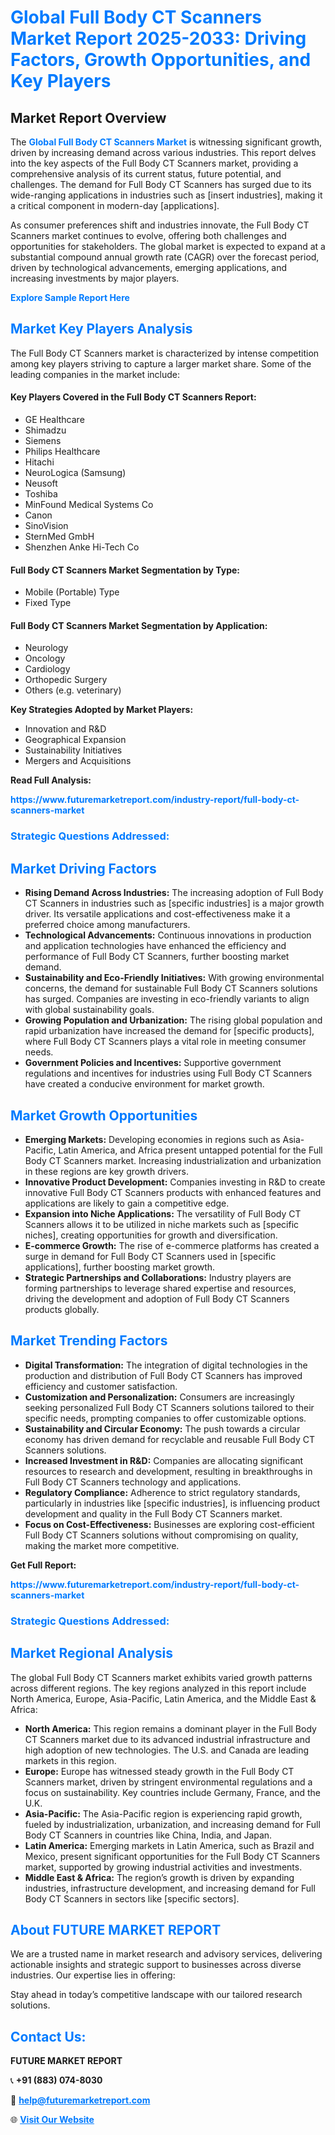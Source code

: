 <h1 style="color: #007BFF;">Global Full Body CT Scanners Market Report 2025-2033: Driving Factors, Growth Opportunities, and Key Players</h1>

<section id="overview">
<h2>Market Report Overview</h2>
<p>The <a href="https://www.futuremarketreport.com/industry-report/full-body-ct-scanners-market" style="color: #007BFF; text-decoration: none;"><strong>Global Full Body CT Scanners Market</strong></a> is witnessing significant growth, driven by increasing demand across various industries. This report delves into the key aspects of the Full Body CT Scanners market, providing a comprehensive analysis of its current status, future potential, and challenges. The demand for Full Body CT Scanners has surged due to its wide-ranging applications in industries such as [insert industries], making it a critical component in modern-day [applications].</p>
<p>As consumer preferences shift and industries innovate, the Full Body CT Scanners market continues to evolve, offering both challenges and opportunities for stakeholders. The global market is expected to expand at a substantial compound annual growth rate (CAGR) over the forecast period, driven by technological advancements, emerging applications, and increasing investments by major players.</p>
</section>

<section id="overview">
<p><a href="https://www.futuremarketreport.com/request-sample/reportId=64438" style="color: #007BFF; text-decoration: none;"><strong>Explore Sample Report Here</strong></a></p>
</section>

<section id="key-players">
<h2 style="color: #007BFF;">Market Key Players Analysis</h2>
<p>The Full Body CT Scanners market is characterized by intense competition among key players striving to capture a larger market share. Some of the leading companies in the market include:</p>
<h4>Key Players Covered in the Full Body CT Scanners Report:</h4>
<ul><li>GE Healthcare</li><li>Shimadzu</li><li>Siemens</li><li>Philips Healthcare</li><li>Hitachi</li><li>NeuroLogica (Samsung)</li><li>Neusoft</li><li>Toshiba</li><li>MinFound Medical Systems Co</li><li>Canon</li><li>SinoVision</li><li>SternMed GmbH</li><li>Shenzhen Anke Hi-Tech Co</li></ul>
<h4>Full Body CT Scanners Market Segmentation by Type:</h4>
<ul><li>Mobile (Portable) Type</li><li>Fixed Type</li></ul>

<h4>Full Body CT Scanners Market Segmentation by Application:</h4>
<ul><li>Neurology</li><li>Oncology</li><li>Cardiology</li><li>Orthopedic Surgery</li><li>Others (e.g. veterinary)</li></ul>
<p><strong>Key Strategies Adopted by Market Players:</strong></p>
<ul>
<li>Innovation and R&D</li>
<li>Geographical Expansion</li>
<li>Sustainability Initiatives</li>
<li>Mergers and Acquisitions</li>
</ul>
</section>

<section>
<p><strong>Read Full Analysis: </strong></p><a href="https://www.futuremarketreport.com/industry-report/full-body-ct-scanners-market" style="color: #007BFF; text-decoration: none;"><strong>https://www.futuremarketreport.com/industry-report/full-body-ct-scanners-market</strong></a>
<h3 style="color: #007BFF;">Strategic Questions Addressed:</h3>
</section>

<section id="driving-factors">
<h2 style="color: #007BFF;">Market Driving Factors</h2>
<ul>
<li><strong>Rising Demand Across Industries:</strong> The increasing adoption of Full Body CT Scanners in industries such as [specific industries] is a major growth driver. Its versatile applications and cost-effectiveness make it a preferred choice among manufacturers.</li>
<li><strong>Technological Advancements:</strong> Continuous innovations in production and application technologies have enhanced the efficiency and performance of Full Body CT Scanners, further boosting market demand.</li>
<li><strong>Sustainability and Eco-Friendly Initiatives:</strong> With growing environmental concerns, the demand for sustainable Full Body CT Scanners solutions has surged. Companies are investing in eco-friendly variants to align with global sustainability goals.</li>
<li><strong>Growing Population and Urbanization:</strong> The rising global population and rapid urbanization have increased the demand for [specific products], where Full Body CT Scanners plays a vital role in meeting consumer needs.</li>
<li><strong>Government Policies and Incentives:</strong> Supportive government regulations and incentives for industries using Full Body CT Scanners have created a conducive environment for market growth.</li>
</ul>
</section>

<section id="growth-opportunities">
<h2 style="color: #007BFF;">Market Growth Opportunities</h2>
<ul>
<li><strong>Emerging Markets:</strong> Developing economies in regions such as Asia-Pacific, Latin America, and Africa present untapped potential for the Full Body CT Scanners market. Increasing industrialization and urbanization in these regions are key growth drivers.</li>
<li><strong>Innovative Product Development:</strong> Companies investing in R&D to create innovative Full Body CT Scanners products with enhanced features and applications are likely to gain a competitive edge.</li>
<li><strong>Expansion into Niche Applications:</strong> The versatility of Full Body CT Scanners allows it to be utilized in niche markets such as [specific niches], creating opportunities for growth and diversification.</li>
<li><strong>E-commerce Growth:</strong> The rise of e-commerce platforms has created a surge in demand for Full Body CT Scanners used in [specific applications], further boosting market growth.</li>
<li><strong>Strategic Partnerships and Collaborations:</strong> Industry players are forming partnerships to leverage shared expertise and resources, driving the development and adoption of Full Body CT Scanners products globally.</li>
</ul>
</section>

<section id="trending-factors">
<h2 style="color: #007BFF;">Market Trending Factors</h2>
<ul>
<li><strong>Digital Transformation:</strong> The integration of digital technologies in the production and distribution of Full Body CT Scanners has improved efficiency and customer satisfaction.</li>
<li><strong>Customization and Personalization:</strong> Consumers are increasingly seeking personalized Full Body CT Scanners solutions tailored to their specific needs, prompting companies to offer customizable options.</li>
<li><strong>Sustainability and Circular Economy:</strong> The push towards a circular economy has driven demand for recyclable and reusable Full Body CT Scanners solutions.</li>
<li><strong>Increased Investment in R&D:</strong> Companies are allocating significant resources to research and development, resulting in breakthroughs in Full Body CT Scanners technology and applications.</li>
<li><strong>Regulatory Compliance:</strong> Adherence to strict regulatory standards, particularly in industries like [specific industries], is influencing product development and quality in the Full Body CT Scanners market.</li>
<li><strong>Focus on Cost-Effectiveness:</strong> Businesses are exploring cost-efficient Full Body CT Scanners solutions without compromising on quality, making the market more competitive.</li>
</ul>
</section>

<section>
<p><strong>Get Full Report: </strong></p><a href="https://www.futuremarketreport.com/industry-report/full-body-ct-scanners-market" style="color: #007BFF; text-decoration: none;"><strong>https://www.futuremarketreport.com/industry-report/full-body-ct-scanners-market</strong></a>
<h3 style="color: #007BFF;">Strategic Questions Addressed:</h3>
</section>


<section id="regional-analysis">
<h2 style="color: #007BFF;">Market Regional Analysis</h2>
<p>The global Full Body CT Scanners market exhibits varied growth patterns across different regions. The key regions analyzed in this report include North America, Europe, Asia-Pacific, Latin America, and the Middle East & Africa:</p>
<ul>
<li><strong>North America:</strong> This region remains a dominant player in the Full Body CT Scanners market due to its advanced industrial infrastructure and high adoption of new technologies. The U.S. and Canada are leading markets in this region.</li>
<li><strong>Europe:</strong> Europe has witnessed steady growth in the Full Body CT Scanners market, driven by stringent environmental regulations and a focus on sustainability. Key countries include Germany, France, and the U.K.</li>
<li><strong>Asia-Pacific:</strong> The Asia-Pacific region is experiencing rapid growth, fueled by industrialization, urbanization, and increasing demand for Full Body CT Scanners in countries like China, India, and Japan.</li>
<li><strong>Latin America:</strong> Emerging markets in Latin America, such as Brazil and Mexico, present significant opportunities for the Full Body CT Scanners market, supported by growing industrial activities and investments.</li>
<li><strong>Middle East & Africa:</strong> The region’s growth is driven by expanding industries, infrastructure development, and increasing demand for Full Body CT Scanners in sectors like [specific sectors].</li>
</ul>
</section>

<footer>
<h2 style="color: #007BFF;">About FUTURE MARKET REPORT</h2>
<p>We are a trusted name in market research and advisory services, delivering actionable insights and strategic support to businesses across diverse industries. Our expertise lies in offering:</p>

<p>Stay ahead in today’s competitive landscape with our tailored research solutions.</p>

<h2 style="color: #007BFF;">Contact Us:</h2>
<p><strong>FUTURE MARKET REPORT</strong></p>
<p>📞 <strong>+91 (883) 074-8030</strong></p>
<p>📧 <strong><a href="mailto:help@futuremarketreport.com" style="color: #007BFF;">help@futuremarketreport.com</a></strong></p>
<p>🌐 <strong><a href="https://www.futuremarketreport.com/" style="color: #007BFF;">Visit Our Website</a></strong></p>
</footer>